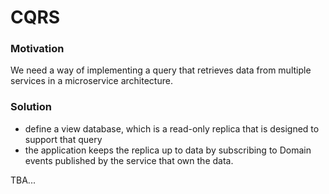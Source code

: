 # CQRS

### Motivation

We need a way of implementing a query that retrieves data from multiple services in a microservice architecture.

### Solution

* define a view database, which is a read-only replica that is designed to support that query
* the application keeps the replica up to data by subscribing to Domain events published by the service that own the data.



TBA...
